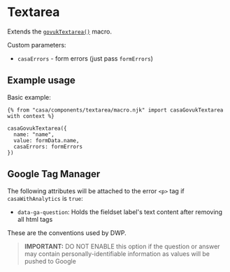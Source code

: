 # Textarea

Extends the [`govukTextarea()`](https://design-system.service.gov.uk/components/textarea/) macro.

Custom parameters:

* `casaErrors` - form errors (just pass `formErrors`)

## Example usage

Basic example:

```nunjucks
{% from "casa/components/textarea/macro.njk" import casaGovukTextarea with context %}

casaGovukTextarea({
  name: "name",
  value: formData.name,
  casaErrors: formErrors
})
```

## Google Tag Manager

The following attributes will be attached to the error `<p>` tag if `casaWithAnalytics` is `true`:

* `data-ga-question`: Holds the fieldset label's text content after removing all html tags

These are the conventions used by DWP.

> **IMPORTANT:** DO NOT ENABLE this option if the question or answer may contain personally-identifiable information as values will be pushed to Google
